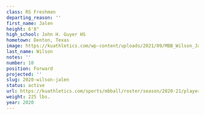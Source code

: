 ```yaml
---
class: RS Freshman
departing_reason: ''
first_name: Jalen
height: 6'8"
high_school: John H. Guyer HS
hometown: Denton, Texas
image: https://kuathletics.com/wp-content/uploads/2021/09/MBB_Wilson_Jalen_HS_1083-600x400.jpg
last_name: Wilson
notes: ''
number: 10
position: Forward
projected: ''
slug: 2020-wilson-jalen
status: active
url: https://kuathletics.com/sports/mbball/roster/season/2020-21/player/jalen-wilson/
weight: 225 lbs.
year: 2020
---
```

